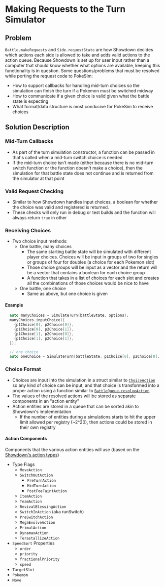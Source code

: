 # Making Requests to the Turn Simulator

## Problem

`Battle.makeRequests` and `Side.requestState` are how Showdown decides which actions each side is allowed to take and adds valid actions to the action queue. Because Showdown is set up for user input rather than a computer that should know whether what options are available, keeping this functionality is in question. Some questions/problems that must be resolved while porting the request code to PokeSim:
- How to support callbacks for handling mid-turn choices so the simulation can finish the turn if a Pokemon must be switched midway
- How to communicate if a given choice is valid given what the battle state is expecting
- What format/data structure is most conducive for PokeSim to receive choices

## Solution Description

### Mid-Turn Callbacks
- As part of the turn simulation constructor, a function can be passed in that's called when a mid-turn switch choice is needed
- If the mid-turn choice isn't made (either because there is no mid-turn switch function or the function doesn't make a choice), then the simulation for that battle state does not continue and is returned from the simulator at that point

### Valid Request Checking
- Similar to how Showdown handles input choices, a boolean for whether the choice was valid and registered is returned.
- These checks will only run in debug or test builds and the function will always return `true` in other

### Receiving Choices
- Two choice input methods:
  - One battle, many choices
    - The same starting battle state will be simulated with different player choices. Choices will be input in groups of two for singles or groups of four for doubles (a choice for each Pokemon slot)
    - Those choice groups will be input as a vector and the return will be a vector that contains a boolean for each choice group
    - A function that takes in a list of choices for each slot and creates all the combinations of those choices would be nice to have
  - One battle, one choice
    - Same as above, but one choice is given

#### Example
```cpp
  auto manyChoices = SimulateTurn(battleState, options);
  manyChoices.inputChoice({
    {p1Choice[0], p2Choice[0]},
    {p1Choice[0], p2Choice[1]},
    {p1Choice[1], p2Choice[0]},
    {p1Choice[1], p2Choice[1]},
  });

  // one choice
  auto oneChoice = SimulateTurn(battleState, p1Choice[0], p2Choice[0], options);
```

### Choice Format
- Choices are input into the simulation in a struct similar to [`ChoiceAction`](https://github.com/smogon/pokemon-showdown/blob/332fc773efd5bcd59dc006e0130871a1084ec3d2/sim/side.ts#L29) so any kind of choice can be input, and that choice is transformed into a proper action using a function similar to [`BattleQueue.resolveAction`](https://github.com/smogon/pokemon-showdown/blob/332fc773efd5bcd59dc006e0130871a1084ec3d2/sim/battle-queue.ts#L161)
- The values of the resolved actions will be stored as separate components in an "action entity"
- Action entities are stored in a queue that can be sorted akin to Showdown's implementation
  - If the number of entities during a simulations starts to hit the upper limit allowed per registry (~2^20), then actions could be stored in their own registry


#### Action Components
Components that the various action entities will use (based on the [Showdown's action types](https://github.com/smogon/pokemon-showdown/blob/332fc773efd5bcd59dc006e0130871a1084ec3d2/sim/battle-queue.ts#L19))
- Type Flags
  - `MoveAction`
  - `SwitchOutAction`
    - `PreTurnAction`
    - `MidTurnAction`
    - `PostFoeFaintAction`
  - `ItemAction`
  - `TeamAction`
  - `RevivalBlessingAction`
  - `SwitchInAction` (aka runSwitch)
  - `PreSwitchAction`
  - `MegaEvolveAction`
  - `PrimalAction`
  - `DynamaxAction`
  - `TerastallizeAction`
- `SpeedSort` Properties
  - `order`
  - `priority`
  - `fractionalPriority`
  - `speed`
- `TargetSlot`
- `Pokemon`
- `Move`